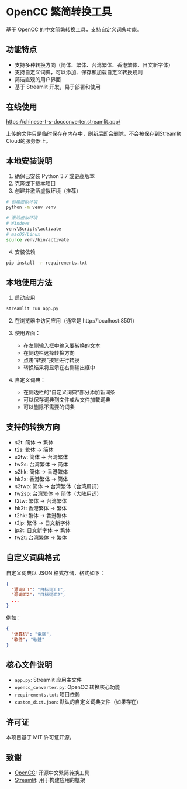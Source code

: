 # OpenCC 繁简转换工具

基于 [OpenCC](https://github.com/BYVoid/OpenCC) 的中文简繁转换工具，支持自定义词典功能。

## 功能特点

- 支持多种转换方向（简体、繁体、台湾繁体、香港繁体、日文新字体）
- 支持自定义词典，可以添加、保存和加载自定义转换规则
- 简洁直观的用户界面
- 基于 Streamlit 开发，易于部署和使用

## 在线使用

https://chinese-t-s-docconverter.streamlit.app/

上传的文件只是临时保存在内存中，刷新后即会删除，不会被保存到Streamlit Cloud的服务器上。

## 本地安装说明

1. 确保已安装 Python 3.7 或更高版本
2. 克隆或下载本项目
3. 创建并激活虚拟环境（推荐）

```bash
# 创建虚拟环境
python -m venv venv

# 激活虚拟环境
# Windows
venv\Scripts\activate
# macOS/Linux
source venv/bin/activate
```

4. 安装依赖

```bash
pip install -r requirements.txt
```

## 本地使用方法

1. 启动应用

```bash
streamlit run app.py
```

2. 在浏览器中访问应用（通常是 http://localhost:8501）

3. 使用界面：
   - 在左侧输入框中输入要转换的文本
   - 在侧边栏选择转换方向
   - 点击"转换"按钮进行转换
   - 转换结果将显示在右侧输出框中

4. 自定义词典：
   - 在侧边栏的"自定义词典"部分添加新词条
   - 可以保存词典到文件或从文件加载词典
   - 可以删除不需要的词条

## 支持的转换方向

- s2t: 简体 → 繁体
- t2s: 繁体 → 简体
- s2tw: 简体 → 台湾繁体
- tw2s: 台湾繁体 → 简体
- s2hk: 简体 → 香港繁体
- hk2s: 香港繁体 → 简体
- s2twp: 简体 → 台湾繁体（台湾用词）
- tw2sp: 台湾繁体 → 简体（大陆用词）
- t2tw: 繁体 → 台湾繁体
- hk2t: 香港繁体 → 繁体
- t2hk: 繁体 → 香港繁体
- t2jp: 繁体 → 日文新字体
- jp2t: 日文新字体 → 繁体
- tw2t: 台湾繁体 → 繁体

## 自定义词典格式

自定义词典以 JSON 格式存储，格式如下：

```json
{
  "源词汇1": "目标词汇1",
  "源词汇2": "目标词汇2",
  ...
}
```

例如：

```json
{
  "计算机": "電腦",
  "软件": "軟體"
}
```

## 核心文件说明

- `app.py`: Streamlit 应用主文件
- `opencc_converter.py`: OpenCC 转换核心功能
- `requirements.txt`: 项目依赖
- `custom_dict.json`: 默认的自定义词典文件（如果存在）

## 许可证

本项目基于 MIT 许可证开源。

## 致谢

- [OpenCC](https://github.com/BYVoid/OpenCC): 开源中文繁简转换工具
- [Streamlit](https://streamlit.io/): 用于构建应用的框架
